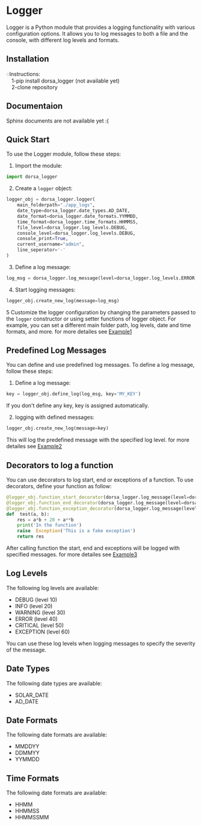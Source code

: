 
# Logger

Logger is a Python module that provides a logging functionality with various configuration options. It allows you to log messages to both a file and the console, with different log levels and formats.

## Installation

◌Instructions:  
 1-pip install dorsa_logger (not available yet)  
 2-clone repository

## Documentaion
Sphinx documents are not available yet :(

## Quick Start

To use the Logger module, follow these steps:

1.  Import the module: 
``` python
import dorsa_logger
```

2.  Create a `logger` object:
``` python
logger_obj = dorsa_logger.logger(
	main_folderpath="./app_logs",
	date_type=dorsa_logger.date_types.AD_DATE,
	date_format=dorsa_logger.date_formats.YYMMDD,
	time_format=dorsa_logger.time_formats.HHMMSS,
	file_level=dorsa_logger.log_levels.DEBUG,
	console_level=dorsa_logger.log_levels.DEBUG,
	console_print=True,
	current_username="admin",
	line_seperator='-'
)
```

3. Define a log message:
```python
log_msg = dorsa_logger.log_message(level=dorsa_logger.log_levels.ERROR, message="An error occurred", code="ERR000")
```

4.  Start logging messages:
``` python
logger_obj.create_new_log(message=log_msg)
```

5  Customize the logger configuration by changing the parameters passed to the `logger` constructor or using setter functions of logger object. For example, you can set a different main folder path, log levels, date and time formats, and more. for more detailes see [Example1](Examples/example1.py)

## Predefined Log Messages

You can define and use predefined log messages. To define a log message, follow these steps:
1.  Define a log message:
```python
key = logger_obj.define_log(log_msg, key='MY_KEY')
```
If you don't define any key, key is assigned automatically. 

2. logging with defined messages:
```python
logger_obj.create_new_log(message=key)
```
This will log the predefined message with the specified log level. for more detailes see [Example2](Examples/example2.py)

## Decorators to log a function

You can use decorators to log start, end or exceptions of a function. To use decorators, define your function as follow:
```python
@logger_obj.function_start_decorator(dorsa_logger.log_message(level=dorsa_logger.log_levels.INFO, message="Function started.", code="ERR000"))
@logger_obj.function_end_decorator(dorsa_logger.log_message(level=dorsa_logger.log_levels.INFO, message="Function finished.", code="ERR001"))
@logger_obj.function_exception_decorator(dorsa_logger.log_message(level=dorsa_logger.log_levels.EXCEPTION, message="An exception occurred.", code="ERR002"), with_handling=True)
def  test(a, b):
	res = a*b + 20 + a**b
	print('In the function')
	raise  Exception('This is a fake exception')
	return res
```
After calling function the start, end and exceptions will be logged with specified messages. for more detailes see [Example3](Examples/example3.py)

## Log Levels

The following log levels are available:

-   DEBUG (level 10)
-   INFO (level 20)
-   WARNING (level 30)
-   ERROR (level 40)
-   CRITICAL (level 50)
-   EXCEPTION (level 60)

You can use these log levels when logging messages to specify the severity of the message.

## Date Types

The following date types are available:

-   SOLAR_DATE
- AD_DATE

## Date Formats

The following date formats are available:

- MMDDYY
- DDMMYY
- YYMMDD

## Time Formats

The following date formats are available:

- HHMM
- HHMMSS
- HHMMSSMM

